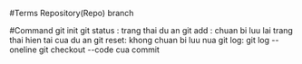 #Terms
Repository(Repo)
branch

#Command
git init
git status : trang thai du an
git add : chuan bi luu lai trang thai hien tai cua du an 
git reset: khong chuan bi luu nua
git log: 
git log --oneline
git checkout --code cua commit